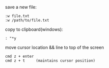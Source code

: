save a new file:
```
:w file.txt
:w /path/to/file.txt
```

copy to clipboard(windows):
```
: "*y
```

move cursor location && line to top of the screen
```
cmd z + enter
cmd z + t     (maintains cursor position)
```
